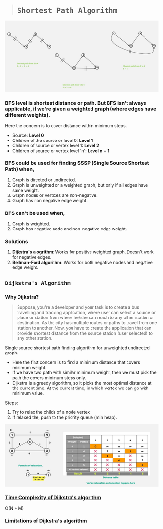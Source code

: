 > # ```Shortest Path Algorithm```
![shortest_path_example](shortest_path-1.jpg)

### BFS level is shortest distance or path. But BFS isn't always applicable, if we're given a weighted graph (where edges have different weights).

Here the concern is to cover distance within minimum steps.

- Source: **Level 0** 
- Children of the source or level 0: **Level 1**
- Children of source or vertex level 1: **Level 2**
- Children of source or vertex level 'n': **Level n + 1**

### BFS could be used for finding **SSSP** (Single Source Shortest Path) when, 
1. Graph is directed or undirected.
2. Graph is unweighted or a weighted graph, but only if all edges have same weight.
3. Graph nodes or vertices are non-negative.
4. Graph has non negative edge weight.

### BFS can't be used when,  
1. Graph is weighted.
2. Graph has negative node and non-negative edge weight.

### Solutions
1. **Dijkstra's alogrithm**: Works for positive weighted graph. Doesn't work for negative edges. 
2. **Bellman-Ford algorithm**: Works for both negative nodes and negative edge weight.

## ```Dijkstra's Algorithm```

### Why Dijkstra?
> Suppose, you're a developer and your task is to create a bus travelling and tracking application, where user can select a source or place or station from where he/she can reach to any other station or destination. As the city has multiple routes or paths to travel from one station to another. Now, you have to create the application that can provide shortest distance from the source station (user selected) to any other station.

Single source shortest path finding algorithm for unweighted undirected graph.   
- Here the first concern is to find a minimum distance that covers minimum weight. 
- If we have two path with similar minimum weight, then we must pick the path the covers minimum steps only.
- Dijkstra is a greedy algorithm, so it picks the most optimal distance at the current time. At the current time, in which vertex we can go with minimum value.

Steps:
1. Try to relax the childs of a node vertex
2. If relaxed the, push to the priority queue (min heap).

![](dijkstra_visualize.jpg)

### <ins>Time Complexity of Dijkstra's algorithm</ins>
O(N + M)

### Limitations of Dijkstra's algorithm

